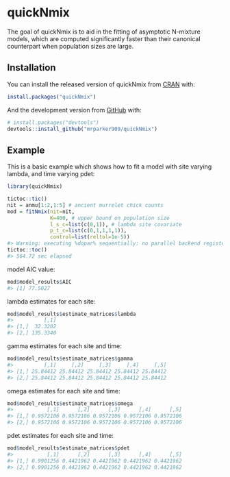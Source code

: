 
<!-- README.md is generated from README.Rmd. Please edit that file -->

# quickNmix

The goal of quickNmix is to aid in the fitting of asymptotic N-mixture
models, which are computed significantly faster than their canonical
counterpart when population sizes are large.

## Installation

You can install the released version of quickNmix from
[CRAN](https://CRAN.R-project.org) with:

``` r
install.packages("quickNmix")
```

And the development version from [GitHub](https://github.com/) with:

``` r
# install.packages("devtools")
devtools::install_github("mrparker909/quickNmix")
```

## Example

This is a basic example which shows how to fit a model with site varying
lambda, and time varying pdet:

``` r
library(quickNmix)

tictoc::tic()
nit = anmu[1:2,1:5] # ancient murrelet chick counts
mod = fitNmix(nit=nit,
              K=400, # upper bound on population size
              l_s_c=list(c(0,1)), # lambda site covariate
              p_t_c=list(c(0,1,1,1,1)),
              control=list(reltol=1e-5))
#> Warning: executing %dopar% sequentially: no parallel backend registered
tictoc::toc()
#> 564.72 sec elapsed
```

model AIC value:

``` r
mod$model_results$AIC
#> [1] 77.5027
```

lambda estimates for each site:

``` r
mod$model_results$estimate_matrices$lambda
#>          [,1]
#> [1,]  32.3202
#> [2,] 135.3340
```

gamma estimates for each site and time:

``` r
mod$model_results$estimate_matrices$gamma
#>          [,1]     [,2]     [,3]     [,4]     [,5]
#> [1,] 25.84412 25.84412 25.84412 25.84412 25.84412
#> [2,] 25.84412 25.84412 25.84412 25.84412 25.84412
```

omega estimates for each site and time:

``` r
mod$model_results$estimate_matrices$omega
#>           [,1]      [,2]      [,3]      [,4]      [,5]
#> [1,] 0.9572106 0.9572106 0.9572106 0.9572106 0.9572106
#> [2,] 0.9572106 0.9572106 0.9572106 0.9572106 0.9572106
```

pdet estimates for each site and time:

``` r
mod$model_results$estimate_matrices$pdet
#>           [,1]      [,2]      [,3]      [,4]      [,5]
#> [1,] 0.9901256 0.4421962 0.4421962 0.4421962 0.4421962
#> [2,] 0.9901256 0.4421962 0.4421962 0.4421962 0.4421962
```
